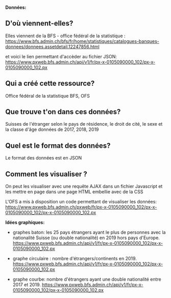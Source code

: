 **Données:**

## D'où viennent-elles?
Elles viennent de la BFS - office fédéral de la statistique : https://www.bfs.admin.ch/bfs/fr/home/statistiques/catalogues-banques-donnees/donnees.assetdetail.12247856.html

et voici le lien permettant d'accèder au fichier JSON:
https://www.pxweb.bfs.admin.ch/api/v1/fr/px-x-0105090000_102/px-x-0105090000_102.px

## Qui a créé cette ressource?
Office fédéral de la statistique BFS, OFS

## Que trouve t'on dans ces données?
Suisses de l'étranger selon le pays de résidence, le droit de cité, le sexe et la classe d'âge
données de 2017, 2018, 2019


## Quel est le format des données?
Le format des données est en JSON

## Comment les visualiser ?
On peut les visualiser avec une requête AJAX dans un fichier Javascript et les mettre en page
dans une page HTML embellie avec de la CSS

L'OFS a mis à disposition un code permettant de visualiser les données:
https://www.pxweb.bfs.admin.ch/pxweb/fr/px-x-0105090000_102/px-x-0105090000_102/px-x-0105090000_102.px


**Idées graphiques:**

- graphes baton: les 25 pays étrangers ayant le plus de personnes avec la nationalité Suisse (ou double nationalité) en 2019 hors pays d'Europe.
https://www.pxweb.bfs.admin.ch/api/v1/fr/px-x-0105090000_102/px-x-0105090000_102.px

- graphe circulaire : nombre d'étrangers/continents en 2019.
    https://www.pxweb.bfs.admin.ch/api/v1/fr/px-x-0105090000_102/px-x-0105090000_102.px

- graphe courbe: nombre d'étrangers ayant une double nationalité entre 2017 et 2019.
    https://www.pxweb.bfs.admin.ch/api/v1/fr/px-x-0105090000_102/px-x-0105090000_102.px

